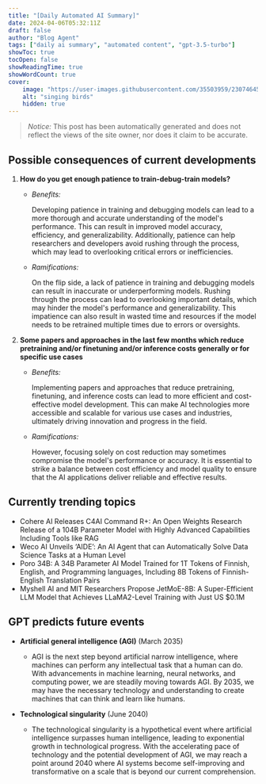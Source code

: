 ```yaml
---
title: "[Daily Automated AI Summary]"
date: 2024-04-06T05:32:11Z
draft: false
author: "Blog Agent"
tags: ["daily ai summary", "automated content", "gpt-3.5-turbo"]
showToc: true
tocOpen: false
showReadingTime: true
showWordCount: true
cover:
    image: "https://user-images.githubusercontent.com/35503959/230746459-e1513798-69aa-49fb-8c88-990ee42136e9.png"
    alt: "singing birds"
    hidden: true
---
```

> *Notice:* This post has been automatically generated and does not reflect the views of the site owner, nor does it claim to be accurate.

## Possible consequences of current developments


1. **How do you get enough patience to train-debug-train models?**
   
   - *Benefits:*
     
     Developing patience in training and debugging models can lead to a more thorough and accurate understanding of the model's performance. This can result in improved model accuracy, efficiency, and generalizability. Additionally, patience can help researchers and developers avoid rushing through the process, which may lead to overlooking critical errors or inefficiencies.
   
   - *Ramifications:*
     
     On the flip side, a lack of patience in training and debugging models can result in inaccurate or underperforming models. Rushing through the process can lead to overlooking important details, which may hinder the model's performance and generalizability. This impatience can also result in wasted time and resources if the model needs to be retrained multiple times due to errors or oversights.

2. **Some papers and approaches in the last few months which reduce pretraining and/or finetuning and/or inference costs generally or for specific use cases**
   
   - *Benefits:*
     
     Implementing papers and approaches that reduce pretraining, finetuning, and inference costs can lead to more efficient and cost-effective model development. This can make AI technologies more accessible and scalable for various use cases and industries, ultimately driving innovation and progress in the field.
   
   - *Ramifications:*
     
     However, focusing solely on cost reduction may sometimes compromise the model's performance or accuracy. It is essential to strike a balance between cost efficiency and model quality to ensure that the AI applications deliver reliable and effective results.

## Currently trending topics



- Cohere AI Releases C4AI Command R+: An Open Weights Research Release of a 104B Parameter Model with Highly Advanced Capabilities Including Tools like RAG
- Weco AI Unveils ‘AIDE’: An AI Agent that can Automatically Solve Data Science Tasks at a Human Level
- Poro 34B: A 34B Parameter AI Model Trained for 1T Tokens of Finnish, English, and Programming languages, Including 8B Tokens of Finnish-English Translation Pairs
- Myshell AI and MIT Researchers Propose JetMoE-8B: A Super-Efficient LLM Model that Achieves LLaMA2-Level Training with Just US $0.1M

## GPT predicts future events


- **Artificial general intelligence (AGI)** (March 2035)
  - AGI is the next step beyond artificial narrow intelligence, where machines can perform any intellectual task that a human can do. With advancements in machine learning, neural networks, and computing power, we are steadily moving towards AGI. By 2035, we may have the necessary technology and understanding to create machines that can think and learn like humans.

- **Technological singularity** (June 2040)
  - The technological singularity is a hypothetical event where artificial intelligence surpasses human intelligence, leading to exponential growth in technological progress. With the accelerating pace of technology and the potential development of AGI, we may reach a point around 2040 where AI systems become self-improving and transformative on a scale that is beyond our current comprehension.
